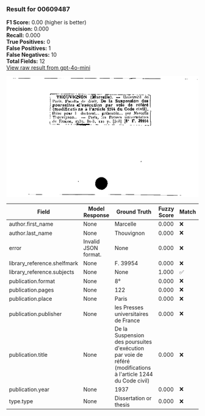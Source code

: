 ### Result for 00609487
**F1 Score:** 0.00 (higher is better)<br>**Precision:** 0.000<br>**Recall:** 0.000<br>**True Positives:** 0<br>**False Positives:** 1<br>**False Negatives:** 10<br>**Total Fields:** 12<br>[View raw result from gpt-4o-mini](https://github.com/RISE-UNIBAS/humanities_data_benchmark/blob/main/results/2025-10-03/T0164/request_T0164_00609487.json)

<img src="https://github.com/RISE-UNIBAS/humanities_data_benchmark/blob/main/benchmarks/zettelkatalog/images/00609487.jpg?raw=true" alt="00609487" width="600px">

| Field | Model Response | Ground Truth | Fuzzy Score | Match |
|-------|----------------|--------------|-------------|-------|
| author.first_name | None | Marcelle | 0.000 | ❌ |
| author.last_name | None | Thouvignon | 0.000 | ❌ |
| error | Invalid JSON format. | None | 0.000 | ❌ |
| library_reference.shelfmark | None | F. 39954 | 0.000 | ❌ |
| library_reference.subjects | None | None | 1.000 | ✅ |
| publication.format | None | 8° | 0.000 | ❌ |
| publication.pages | None | 122 | 0.000 | ❌ |
| publication.place | None | Paris | 0.000 | ❌ |
| publication.publisher | None | les Presses universitaires de France | 0.000 | ❌ |
| publication.title | None | De la Suspension des poursuites d'exécution par voie de référé (modifications à l'article 1244 du Code civil) | 0.000 | ❌ |
| publication.year | None | 1937 | 0.000 | ❌ |
| type.type | None | Dissertation or thesis | 0.000 | ❌ |
